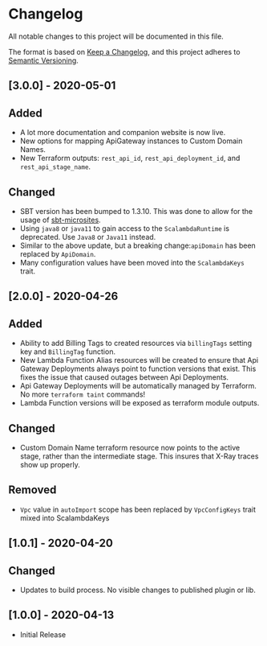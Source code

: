 # Changelog
All notable changes to this project will be documented in this file.

The format is based on [Keep a Changelog](https://keepachangelog.com/en/1.0.0/),
and this project adheres to [Semantic Versioning](https://semver.org/spec/v2.0.0.html).

## [3.0.0] - 2020-05-01
## Added
- A lot more documentation and companion website is now live.
- New options for mapping ApiGateway instances to Custom Domain Names.
- New Terraform outputs: `rest_api_id`, `rest_api_deployment_id`, and `rest_api_stage_name`.

## Changed
- SBT version has been bumped to 1.3.10. This was done to allow for the usage of [sbt-microsites](https://47degrees.github.io/sbt-microsites/).
- Using `java8` or `java11` to gain access to the `ScalambdaRuntime` is deprecated. Use `Java8` or `Java11` instead. 
- Similar to the above update, but a breaking change:`apiDomain` has been replaced by `ApiDomain`.
- Many configuration values have been moved into the `ScalambdaKeys` trait.

## [2.0.0] - 2020-04-26
## Added
- Ability to add Billing Tags to created resources via `billingTags` setting key and `BillingTag` function.
- New Lambda Function Alias resources will be created to ensure that Api Gateway Deployments always point to function versions that exist. This fixes the issue that caused outages between Api Deployments.
- Api Gateway Deployments will be automatically managed by Terraform. No more `terraform taint` commands!
- Lambda Function versions will be exposed as terraform module outputs.  

## Changed
- Custom Domain Name terraform resource now points to the active stage, rather than the intermediate stage. This insures that X-Ray traces show up properly. 

## Removed
- `Vpc` value in `autoImport` scope has been replaced by `VpcConfigKeys` trait mixed into ScalambdaKeys  

## [1.0.1] - 2020-04-20
## Changed
- Updates to build process. No visible changes to published plugin or lib. 

## [1.0.0] - 2020-04-13 
- Initial Release
 
